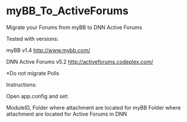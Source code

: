 # myBB_To_ActiveForums

Migrate your Forums from myBB to DNN Active Forums

Tested with versions:

myBB v1.4
http://www.mybb.com/

DNN Active Forums v5.2
http://activeforums.codeplex.com/

*Do not migrate Polls

Instructions:

Open app.config and set:

ModuleID, 
Folder where attachment are located for myBB
Folder where attachment are located for Active Forums in DNN
